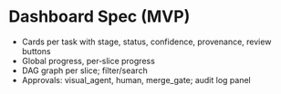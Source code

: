 # Dashboard Spec (MVP)

- Cards per task with stage, status, confidence, provenance, review buttons
- Global progress, per‑slice progress
- DAG graph per slice; filter/search
- Approvals: visual_agent, human, merge_gate; audit log panel
